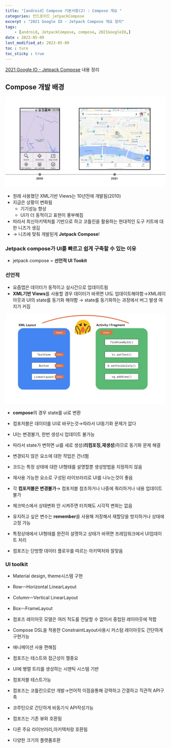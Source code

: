 ```yaml
---
title: "[android] Compose 기본사항(2) : Compose 개요 "
categories: 안드로이드 jetpackCompose
excerpt : "2021 Google IO - Jetpack Compose 개요 정리"
tags:
    - [android, JetpackCompose, compose, 2021GoogleIO,]
date : 2023-05-09
last_modified_at: 2023-05-09
toc : ture
toc_sticky : true
---
```

[2021 Google IO - Jetpack Compose](https://youtu.be/7Mf2175h3RQ) 
내용 정리

## Compose 개발 배경

<img src="/assets/image/android/230509-android-compose_essential(2)_compose_outline/2023_google_IO_view_history.png">

- 원래 사용했던 XML기반 Views는 10년전에 개발됨(2010)
- 지금은 상황이 변화됨
    - 기기성능 향상
    - UI가 더 동적이고 표현이 풍부해짐
- 따라서 최신아키텍처를 기반으로 하고 코틀린을 활용하는 현대적인 도구 키트에 대한 니즈가 생김
- → 니즈에 맞춰 개발된게 **Jetpack Compose**!

### Jetpack compose가 UI를 빠르고 쉽게 구축할 수 있는 이유

- jetpack compose = **선언적 UI Tookit**

### 선언적

- 요즘앱은 데이터가 동적이고 실시간으로 업데이트됨
- **XML기반 Views**를 사용할 경우 데이터가 바뀌면 UI도 업데이트해야함→XML레이아웃과 UI의 state를 동기화 해야함 → state를 동기화하는 과정에서 버그 발생 여지가 커짐

<img src="/assets/image/android/230509-android-compose_essential(2)_compose_outline/2023_google_IO_views.png">

- **compose**의 경우 state를 ui로 변환
- 컴포저블은 데이터를 UI로 바꾸는것→따라서 UI동기화 문제가 없다
- UI는 변경불가, 한번 생성시 업데이트 불가능
- 따라서 state가 변하면 ui를 새로 생성(**리컴포징,재생성**)하므로 동기화 문제 해결
- 변경되지 않은 요소에 대한 작업은 건너뜀
- 코드는 특정 상태에 대한 UI형태를 설명할뿐 생성방법을 지정하지 않음
- 재사용 가능한 요소로 구성된 라이브러리로 UI를 나누는것이 좋음
- 각 **컴포저블은 변경불가**→ 컴포저블 참조하거나 나중에 쿼리하거나 내용 업데이트 불가
- 체크박스에서 상태변화 안 시켜주면 터치해도 시각적 변화는 없음
- 유지하고 싶은 변수는 **remember**을 사용해 저장해서 재할당을 방지하거나 상태에 고정 가능

- 특정상태에서 UI형태를 완전히 설명하고 상태가 바뀌면 프레임워크에서 UI업데이트 처리
- 컴포즈는 단방향 데이터 플로우를 따르는 아키텍처와 잘맞음

### UI toolkit

- Material design, theme시스템 구현

- Row〰️Horizontal LinearLayout
- Column〰️Vertical LinearLayout
- Box〰️FrameLayout

- 컴포즈 레이아웃 모델은 여러 적도를 전달할 수 없어서 중첩된 레이아웃에 적합
- Compose DSL을 적용한 ConstraintLayout사용시 커스텀 레이아웃도 간단하게 구현가능
- 애니메이션 사용 편해짐
- 컴포즈는 테스트와 접근성이 젤중요
- UI에 병렬 트리를 생성하는 시맨틱 시스템 기반
- 컴포저블 테스트가능
- 컴포즈는 코틀린으로만 개발→언어적 이점을통해 강력하고 간결하고 직관적 API구축
- 코루틴으로 간단하게 비동기식 API작성가능
- 컴포즈는 기존 뷰와 호환됨
- 다른 주요 라이브러리,아키텍처랑 호환됨
- 다양한 크기의 플랫폼호환